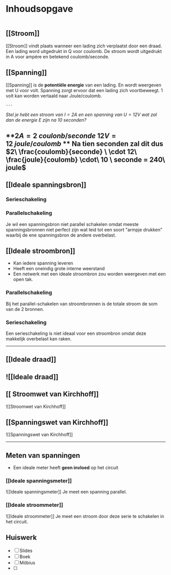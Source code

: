 # Inhoudsopgave
```toc
```

## [[Stroom]]
[[Stroom]] vindt plaats wanneer een lading zich verplaatst door een draad. Een lading word uitgedrukt in Q voor coulomb. De stroom wordt uitgedrukt in A voor ampère en betekend coulomb/seconde.

## [[Spanning]]
[[Spanning]] is de **potentiële energie** van een lading. En wordt weergeven met U voor volt. Spanning zorgt ervoor dat een lading zich voortbeweegt. 1 volt kan worden vertaald naar Joule/coulomb.

	---
*Stel je hebt een stroom van $I = 2A$ en een spanning van $U = 12V$ wat zal dan de energie E zijn na 10 seconden?*

**$2A = 2\ coulonb/seconde$
$12 V = 12 \ joule/coulomb$
**
Na tien seconden zal dit dus
$2\ \frac{coulomb}{seconde} \ \cdot 12\ \frac{joule}{coulomb} \cdot\ 10 \ seconde = 240\ joule$
---

## [[Ideale spanningsbron]]

### Serieschakeling

### Parallelschakeling
Je wil een spanningsbron niet parallel schakelen omdat meeste spanningsbronnen niet perfect zijn wat leid tot een soort "armpje drukken" waarbij de ene spanningsbron de andere overbelast.


## [[Ideale stroombron]]
- Kan iedere spanning leveren
- Heeft een oneindig grote interne weerstand
- Een netwerk met een ideale stroombron zou worden weergeven met een open tak.

### Parallelschakeling 
Bij het parallel-schakelen van stroombronnen is de totale stroom de som van de 2 bronnen.


### Serieschakeling 
Een serieschakeling is niet ideaal voor een stroombron omdat deze makkelijk overbelast kan raken.

---

## [[Ideale draad]]
![[Ideale draad]]
---
## [[ Stroomwet van Kirchhoff]]
![[Stroomwet van Kirchhoff]]

## [[Spanningswet van Kirchhoff]] 
![[Spanningswet van Kirchhoff]]

---

## Meten van spanningen 
- Een ideale meter heeft **geen invloed** op het circuit

### [[Ideale spanningsmeter]]
![[Ideale spanningsmeter]]
Je meet een spanning parallel.

### [[Ideale stroommeter]]
![[Ideale stroommeter]]
Je meet een stroom door deze serie te schakelen in het circuit.

## Huiswerk 
- [ ] Slides
- [ ] Boek
- [ ] Möbius
- [ ] 